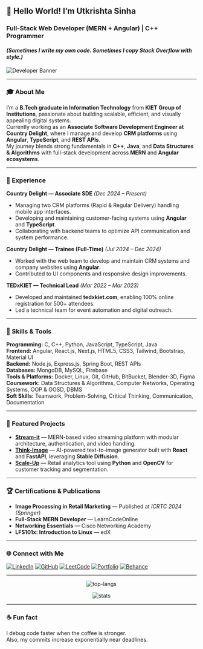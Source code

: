 ## 👋 Hello World! I’m **Utkrishta Sinha**
### Full-Stack Web Developer (MERN + Angular) | C++ Programmer  
#### *(Sometimes I write my own code. Sometimes I copy Stack Overflow with style.)*

![Developer Banner](https://github.com/utkrishta24/utkrishta24/blob/main/LinkedInBanner.png)

---

### 🎓 About Me  
I’m a **B.Tech graduate in Information Technology** from **KIET Group of Institutions**, passionate about building scalable, efficient, and visually appealing digital systems.  
Currently working as an **Associate Software Development Engineer at Country Delight**, where I manage and develop **CRM platforms** using **Angular**, **TypeScript**, and **REST APIs**.  
My journey blends strong fundamentals in **C++**, **Java**, and **Data Structures & Algorithms** with full-stack development across **MERN** and **Angular ecosystems**.

---

### 💼 Experience  

**Country Delight — Associate SDE** *(Dec 2024 – Present)*  
- Managing two CRM platforms (Rapid & Regular Delivery) handling mobile app interfaces.  
- Developing and maintaining customer-facing systems using **Angular** and **TypeScript**.  
- Collaborating with backend teams to optimize API communication and system performance.  

**Country Delight — Trainee (Full-Time)** *(Jul 2024 – Dec 2024)*  
- Worked with the web team to develop and maintain CRM systems and company websites using **Angular**.  
- Contributed to UI components and responsive design improvements.  

**TEDxKIET — Technical Lead** *(Mar 2022 – Mar 2023)*  
- Developed and maintained **tedxkiet.com**, enabling 100% online registration for 500+ attendees.  
- Led a technical team for event automation and digital outreach.  

---

### 🧠 Skills & Tools  

**Programming:** C, C++, Python, JavaScript, TypeScript, Java  
**Frontend:** Angular, React.js, Next.js, HTML5, CSS3, Tailwind, Bootstrap, Material UI  
**Backend:** Node.js, Express.js, Spring Boot, REST APIs  
**Databases:** MongoDB, MySQL, Firebase  
**Tools & Platforms:** Docker, Linux, Git, GitHub, BitBucket, Blender-3D, Figma  
**Coursework:** Data Structures & Algorithms, Computer Networks, Operating Systems, OOP & OOSD, DBMS  
**Soft Skills:** Teamwork, Problem-Solving, Critical Thinking, Communication, Documentation  

---

### 🚀 Featured Projects  

- **[Stream-it](https://github.com/utkrishta24/Stream-it)** — MERN-based video streaming platform with modular architecture, authentication, and video handling.  
- **[Think-Image](https://github.com/utkrishta24/React-Text-to-Image-API-App)** — AI-powered text-to-image generator built with **React** and **FastAPI**, leveraging **Stable Diffusion**.  
- **[Scale-Up](https://github.com/utkrishta24/RetailStore)** — Retail analytics tool using **Python** and **OpenCV** for customer tracking and segmentation.  

---

### 🏆 Certifications & Publications  

- **Image Processing in Retail Marketing** — Published at *ICRTC 2024 (Springer)*  
- **Full-Stack MERN Developer** — LearnCodeOnline  
- **Networking Essentials** — Cisco Networking Academy  
- **LFS101x: Introduction to Linux** — edX  

---

### 🌐 Connect with Me  

[![LinkedIn](https://img.shields.io/badge/LinkedIn-%230A66C2.svg?style=flat&logo=linkedin&logoColor=white)](https://linkedin.com/in/utkrishta24)
[![GitHub](https://img.shields.io/badge/GitHub-%2312100E.svg?style=flat&logo=github&logoColor=white)](https://github.com/utkrishta24)
[![LeetCode](https://img.shields.io/badge/LeetCode-%23FFA116.svg?style=flat&logo=leetcode&logoColor=black)](https://leetcode.com/utkrishta24)
[![Portfolio](https://img.shields.io/badge/Portfolio-%23FF5722.svg?style=flat&logo=firefox&logoColor=white)](https://utkrishta.site)
[![Behance](https://img.shields.io/badge/Behance-%231769FF.svg?style=flat&logo=behance&logoColor=white)](https://behance.net/utkrishtasinha)

---

<p align="center">
  <img src="https://github-readme-stats.vercel.app/api/top-langs?username=utkrishta24&show_icons=true&locale=en&layout=compact" alt="top-langs" />
</p>

<p align="center">
  <img src="https://github-readme-stats.vercel.app/api?username=utkrishta24&show_icons=true&theme=default&locale=en" alt="stats" />
</p>

---

### ☕ Fun fact  
I debug code faster when the coffee is stronger.  
Also, my commits increase exponentially near deadlines.
